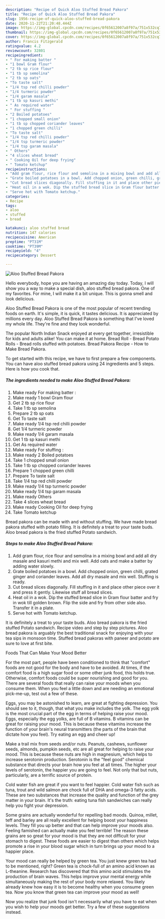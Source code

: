 ```yaml
---
description: "Recipe of Quick Aloo Stuffed Bread Pakora"
title: "Recipe of Quick Aloo Stuffed Bread Pakora"
slug: 1956-recipe-of-quick-aloo-stuffed-bread-pakora
date: 2020-11-22T21:20:48.444Z
image: https://img-global.cpcdn.com/recipes/0f65612007a8f97a/751x532cq70/aloo-stuffed-bread-pakora-recipe-main-photo.jpg
thumbnail: https://img-global.cpcdn.com/recipes/0f65612007a8f97a/751x532cq70/aloo-stuffed-bread-pakora-recipe-main-photo.jpg
cover: https://img-global.cpcdn.com/recipes/0f65612007a8f97a/751x532cq70/aloo-stuffed-bread-pakora-recipe-main-photo.jpg
author: Francis Fitzgerald
ratingvalue: 4.2
reviewcount: 32801
recipeingredient:
- " For making batter "
- "1 bowl Gram flour"
- "2 tb sp rice flour"
- "1 tb sp semolina"
- "2 tb sp oats"
- "To taste salt"
- "1/4 tsp red chilli powder"
- "1/4 turmeric powder"
- "1/4 garam masala"
- "1 tb sp kasuri methi"
- " As required water"
- " For stuffing "
- "2 Boiled potatoes"
- "1 chopped small onion"
- "1 tb sp chopped coriander leaves"
- "1 chopped green chilli"
- "To taste salt"
- "1/4 tsp red chilli powder"
- "1/4 tsp turmeric powder"
- "1/4 tsp garam masala"
- " Others"
- "4 slices wheat bread"
- " Cooking Oil for deep frying"
- " Tomato ketchup"
recipeinstructions:
- "Add gram flour, rice flour and semolina in a mixing bowl and add all dry masale and kasuri methi and mix well. Add oats and make a batter by adding water slowly."
- "Grate boiled potatoes in a bowl. Add chopped onion, green chilli, grated ginger and coriander leaves. Add all dry masale and mix well. Stuffing is ready."
- "Cut bread slices diagonally. Fill stuffing in it and place other piece over it and press it gently. Likewise stuff all bread slices."
- "Heat oil in a wok. Dip the stuffed bread slice in Gram flour batter and fry in wok till golden brown. Flip the side and fry from other side also. Transfer it in a plate."
- "Serve hot with Tomato ketchup."
categories:
- Recipe
tags:
- aloo
- stuffed
- bread

katakunci: aloo stuffed bread 
nutrition: 147 calories
recipecuisine: American
preptime: "PT31M"
cooktime: "PT39M"
recipeyield: "4"
recipecategory: Dessert

---
```



![Aloo Stuffed Bread Pakora](https://img-global.cpcdn.com/recipes/0f65612007a8f97a/751x532cq70/aloo-stuffed-bread-pakora-recipe-main-photo.jpg)

Hello everybody, hope you are having an amazing day today. Today, I will show you a way to make a special dish, aloo stuffed bread pakora. One of my favorites. For mine, I will make it a bit unique. This is gonna smell and look delicious.

Aloo Stuffed Bread Pakora is one of the most popular of recent trending foods on earth. It's simple, it is quick, it tastes delicious. It is appreciated by millions every day. Aloo Stuffed Bread Pakora is something that I've loved my whole life. They're fine and they look wonderful.

The popular North Indian Snack enjoyed at every get together, irresistible for kids and adults alike! You can make it at home. Bread Roll - Bread Potato Rolls - Bread rolls stuffed with potatoes. Bread Pakora Recipe - How to Make Bread Pakora.


To get started with this recipe, we have to first prepare a few components. You can have aloo stuffed bread pakora using 24 ingredients and 5 steps. Here is how you cook that.

<!--inarticleads1-->

##### The ingredients needed to make Aloo Stuffed Bread Pakora:

1. Make ready  For making batter :
1. Make ready 1 bowl Gram flour
1. Get 2 tb sp rice flour
1. Take 1 tb sp semolina
1. Prepare 2 tb sp oats
1. Get To taste salt
1. Make ready 1/4 tsp red chilli powder
1. Get 1/4 turmeric powder
1. Make ready 1/4 garam masala
1. Get 1 tb sp kasuri methi
1. Get  As required water
1. Make ready  For stuffing :
1. Make ready 2 Boiled potatoes
1. Take 1 chopped small onion
1. Take 1 tb sp chopped coriander leaves
1. Prepare 1 chopped green chilli
1. Prepare To taste salt
1. Take 1/4 tsp red chilli powder
1. Make ready 1/4 tsp turmeric powder
1. Make ready 1/4 tsp garam masala
1. Make ready  Others
1. Take 4 slices wheat bread
1. Make ready  Cooking Oil for deep frying
1. Take  Tomato ketchup


Bread pakora can be made with and without stuffing. We have made bread pakora stuffed with potato filling. It is definitely a treat to your taste buds. Aloo bread pakora is the fried stuffed Potato sandwich. 

<!--inarticleads2-->

##### Steps to make Aloo Stuffed Bread Pakora:

1. Add gram flour, rice flour and semolina in a mixing bowl and add all dry masale and kasuri methi and mix well. Add oats and make a batter by adding water slowly.
1. Grate boiled potatoes in a bowl. Add chopped onion, green chilli, grated ginger and coriander leaves. Add all dry masale and mix well. Stuffing is ready.
1. Cut bread slices diagonally. Fill stuffing in it and place other piece over it and press it gently. Likewise stuff all bread slices.
1. Heat oil in a wok. Dip the stuffed bread slice in Gram flour batter and fry in wok till golden brown. Flip the side and fry from other side also. Transfer it in a plate.
1. Serve hot with Tomato ketchup.


It is definitely a treat to your taste buds. Aloo bread pakora is the fried stuffed Potato sandwich. Recipe video and step by step pictures. Aloo bread pakora is arguably the best traditional snack for enjoying with your tea sips in monsoon time. Stuffed bread pakoras with paneer and potato are sure to love at first bite. 

Foods That Can Make Your Mood Better


For the most part, people have been conditioned to think that "comfort" foods are not good for the body and have to be avoided. At times, if the comfort food is a high sugar food or some other junk food, this holds true. Otherwise, comfort foods could be super nourishing and good for you. There are several foods that really can raise your moods when you consume them. When you feel a little down and are needing an emotional pick-me-up, test out a few of these.

Eggs, you may be astonished to learn, are great at fighting depression. You should see to it, though, that what you make includes the yolk. The egg yolk is the most crucial part of the egg in terms of helping raise your mood. Eggs, especially the egg yolks, are full of B vitamins. B vitamins can be great for raising your mood. This is because these vitamins increase the function of your brain's neural transmitters (the parts of the brain that dictate how you feel). Try eating an egg and cheer up!

Make a trail mix from seeds and/or nuts. Peanuts, cashews, sunflower seeds, almonds, pumpkin seeds, etc are all great for helping to raise your mood. This is because these nuts are high in magnesium, which helps to increase serotonin production. Serotonin is the "feel good" chemical substance that directs your brain how you feel at all times. The higher your levels of serotonin, the happier you are going to feel. Not only that but nuts, particularly, are a terrific source of protein.

Cold water fish are great if you want to feel happier. Cold water fish such as tuna, trout and wild salmon are chock full of DHA and omega-3 fatty acids. These are two substances that increase the quality and function of the grey matter in your brain. It's the truth: eating tuna fish sandwiches can really help you fight your depression. 

Some grains are actually wonderful for repelling bad moods. Quinoa, millet, teff and barley are all really excellent for helping boost your happiness levels. They fill you up better and that can help improve your moods also. Feeling famished can actually make you feel terrible! The reason these grains are so great for your mood is that they are not difficult for your stomach to digest. These foods are easier to digest than others which helps promote a rise in your blood sugar which in turn brings up your mood to a happier place.

Your mood can really be helped by green tea. You just knew green tea had to be mentioned, right? Green tea is chock-full of an amino acid known as L-theanine. Research has discovered that this amino acid stimulates the production of brain waves. This helps improve your mental energy while simultaneously making the rest of your body more relaxed. You likely already knew how easy it is to become healthy when you consume green tea. Now you know that green tea can improve your mood as well!

Now you realize that junk food isn't necessarily what you have to eat when you wish to help your moods get better. Try  a few  of  these  suggestions  instead.

